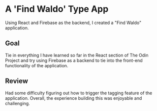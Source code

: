 # A 'Find Waldo' Type App

Using React and Firebase as the backend, I created a "Find Waldo" application.


## Goal

Tie in everything I have learned so far in the React section of The Odin Project and try using Firebase as a backend to tie into the front-end functionality of the application.

## Review

Had some difficulty figuring out how to trigger the tagging feature of the application. Overall, the experience building this was enjoyable and challenging.
